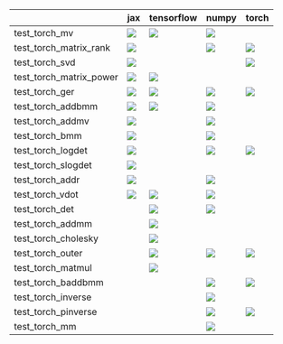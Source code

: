 |                         | jax                                                                                                                                                                                    | tensorflow                                                                                                                                                                             | numpy                                                                                                                                                                                  | torch                                                                                                                                                                                  |
|:------------------------|:---------------------------------------------------------------------------------------------------------------------------------------------------------------------------------------|:---------------------------------------------------------------------------------------------------------------------------------------------------------------------------------------|:---------------------------------------------------------------------------------------------------------------------------------------------------------------------------------------|:---------------------------------------------------------------------------------------------------------------------------------------------------------------------------------------|
| test_torch_mv           | <a href="https://github.com/unifyai/ivy/actions/runs/3584381306" rel="noopener noreferrer" target="_blank"><img src=https://img.shields.io/badge/-failure-red></a>                     | <a href="https://github.com/unifyai/ivy/actions/runs/3584381306" rel="noopener noreferrer" target="_blank"><img src=https://img.shields.io/badge/-failure-red></a>                     | <a href="https://github.com/unifyai/ivy/actions/runs/3584381306" rel="noopener noreferrer" target="_blank"><img src=https://img.shields.io/badge/-success-success></a>                 |                                                                                                                                                                                        |
| test_torch_matrix_rank  | <a href="https://github.com/unifyai/ivy/actions/runs/3672168480/jobs/6208095819" rel="noopener noreferrer" target="_blank"><img src=https://img.shields.io/badge/-failure-red></a>     |                                                                                                                                                                                        | <a href="https://github.com/unifyai/ivy/actions/runs/3644780956/jobs/6154384299" rel="noopener noreferrer" target="_blank"><img src=https://img.shields.io/badge/-failure-red></a>     | <a href="https://github.com/unifyai/ivy/actions/runs/3583520790" rel="noopener noreferrer" target="_blank"><img src=https://img.shields.io/badge/-failure-red></a>                     |
| test_torch_svd          | <a href="https://github.com/unifyai/ivy/actions/runs/3669204290/jobs/6202863205" rel="noopener noreferrer" target="_blank"><img src=https://img.shields.io/badge/-failure-red></a>     |                                                                                                                                                                                        |                                                                                                                                                                                        | <a href="https://github.com/unifyai/ivy/actions/runs/3583459097" rel="noopener noreferrer" target="_blank"><img src=https://img.shields.io/badge/-failure-red></a>                     |
| test_torch_matrix_power | <a href="https://github.com/unifyai/ivy/actions/runs/3583520790" rel="noopener noreferrer" target="_blank"><img src=https://img.shields.io/badge/-failure-red></a>                     | <a href="https://github.com/unifyai/ivy/actions/runs/3583520790" rel="noopener noreferrer" target="_blank"><img src=https://img.shields.io/badge/-failure-red></a>                     |                                                                                                                                                                                        |                                                                                                                                                                                        |
| test_torch_ger          | <a href="https://github.com/unifyai/ivy/actions/runs/3583520790" rel="noopener noreferrer" target="_blank"><img src=https://img.shields.io/badge/-failure-red></a>                     | <a href="https://github.com/unifyai/ivy/actions/runs/3661243855/jobs/6189262504" rel="noopener noreferrer" target="_blank"><img src=https://img.shields.io/badge/-success-success></a> | <a href="https://github.com/unifyai/ivy/actions/runs/3639458748/jobs/6142916890" rel="noopener noreferrer" target="_blank"><img src=https://img.shields.io/badge/-success-success></a> | <a href="https://github.com/unifyai/ivy/actions/runs/3583520790" rel="noopener noreferrer" target="_blank"><img src=https://img.shields.io/badge/-failure-red></a>                     |
| test_torch_addbmm       | <a href="https://github.com/unifyai/ivy/actions/runs/3644780956/jobs/6154404069" rel="noopener noreferrer" target="_blank"><img src=https://img.shields.io/badge/-success-success></a> | <a href="https://github.com/unifyai/ivy/actions/runs/3644780956/jobs/6154390257" rel="noopener noreferrer" target="_blank"><img src=https://img.shields.io/badge/-success-success></a> | <a href="https://github.com/unifyai/ivy/actions/runs/3644780956/jobs/6154403367" rel="noopener noreferrer" target="_blank"><img src=https://img.shields.io/badge/-success-success></a> |                                                                                                                                                                                        |
| test_torch_addmv        | <a href="https://github.com/unifyai/ivy/actions/runs/3583520790" rel="noopener noreferrer" target="_blank"><img src=https://img.shields.io/badge/-success-success></a>                 |                                                                                                                                                                                        | <a href="https://github.com/unifyai/ivy/actions/runs/3583459097" rel="noopener noreferrer" target="_blank"><img src=https://img.shields.io/badge/-success-success></a>                 |                                                                                                                                                                                        |
| test_torch_bmm          | <a href="https://github.com/unifyai/ivy/actions/runs/3583520790" rel="noopener noreferrer" target="_blank"><img src=https://img.shields.io/badge/-success-success></a>                 |                                                                                                                                                                                        | <a href="https://github.com/unifyai/ivy/actions/runs/3583520790" rel="noopener noreferrer" target="_blank"><img src=https://img.shields.io/badge/-success-success></a>                 |                                                                                                                                                                                        |
| test_torch_logdet       | <a href="https://github.com/unifyai/ivy/actions/runs/3583459097" rel="noopener noreferrer" target="_blank"><img src=https://img.shields.io/badge/-failure-red></a>                     |                                                                                                                                                                                        | <a href="https://github.com/unifyai/ivy/actions/runs/3646148408/jobs/6156962681" rel="noopener noreferrer" target="_blank"><img src=https://img.shields.io/badge/-success-success></a> | <a href="https://github.com/unifyai/ivy/actions/runs/3583520790" rel="noopener noreferrer" target="_blank"><img src=https://img.shields.io/badge/-failure-red></a>                     |
| test_torch_slogdet      | <a href="https://github.com/unifyai/ivy/actions/runs/3583520790" rel="noopener noreferrer" target="_blank"><img src=https://img.shields.io/badge/-failure-red></a>                     |                                                                                                                                                                                        |                                                                                                                                                                                        |                                                                                                                                                                                        |
| test_torch_addr         | <a href="https://github.com/unifyai/ivy/actions/runs/3659880190/jobs/6186380639" rel="noopener noreferrer" target="_blank"><img src=https://img.shields.io/badge/-success-success></a> |                                                                                                                                                                                        | <a href="https://github.com/unifyai/ivy/actions/runs/3639458748/jobs/6142902253" rel="noopener noreferrer" target="_blank"><img src=https://img.shields.io/badge/-success-success></a> |                                                                                                                                                                                        |
| test_torch_vdot         | <a href="https://github.com/unifyai/ivy/actions/runs/3667398649/jobs/6199837900" rel="noopener noreferrer" target="_blank"><img src=https://img.shields.io/badge/-success-success></a> | <a href="https://github.com/unifyai/ivy/actions/runs/3689915171/jobs/6246383528" rel="noopener noreferrer" target="_blank"><img src=https://img.shields.io/badge/-failure-red></a>     | <a href="https://github.com/unifyai/ivy/actions/runs/3666231292/jobs/6197815131" rel="noopener noreferrer" target="_blank"><img src=https://img.shields.io/badge/-success-success></a> |                                                                                                                                                                                        |
| test_torch_det          |                                                                                                                                                                                        | <a href="https://github.com/unifyai/ivy/actions/runs/3583520790" rel="noopener noreferrer" target="_blank"><img src=https://img.shields.io/badge/-failure-red></a>                     | <a href="https://github.com/unifyai/ivy/actions/runs/3583520790" rel="noopener noreferrer" target="_blank"><img src=https://img.shields.io/badge/-failure-red></a>                     |                                                                                                                                                                                        |
| test_torch_addmm        |                                                                                                                                                                                        | <a href="https://github.com/unifyai/ivy/actions/runs/3583520790" rel="noopener noreferrer" target="_blank"><img src=https://img.shields.io/badge/-success-success></a>                 |                                                                                                                                                                                        |                                                                                                                                                                                        |
| test_torch_cholesky     |                                                                                                                                                                                        | <a href="https://github.com/unifyai/ivy/actions/runs/3583520790" rel="noopener noreferrer" target="_blank"><img src=https://img.shields.io/badge/-failure-red></a>                     |                                                                                                                                                                                        |                                                                                                                                                                                        |
| test_torch_outer        |                                                                                                                                                                                        | <a href="https://github.com/unifyai/ivy/actions/runs/3583520790" rel="noopener noreferrer" target="_blank"><img src=https://img.shields.io/badge/-failure-red></a>                     | <a href="https://github.com/unifyai/ivy/actions/runs/3639458748/jobs/6142911320" rel="noopener noreferrer" target="_blank"><img src=https://img.shields.io/badge/-success-success></a> | <a href="https://github.com/unifyai/ivy/actions/runs/3654500870/jobs/6174979852" rel="noopener noreferrer" target="_blank"><img src=https://img.shields.io/badge/-success-success></a> |
| test_torch_matmul       |                                                                                                                                                                                        | <a href="https://github.com/unifyai/ivy/actions/runs/3583520790" rel="noopener noreferrer" target="_blank"><img src=https://img.shields.io/badge/-failure-red></a>                     |                                                                                                                                                                                        |                                                                                                                                                                                        |
| test_torch_baddbmm      |                                                                                                                                                                                        |                                                                                                                                                                                        | <a href="https://github.com/unifyai/ivy/actions/runs/3670690017/jobs/6205399445" rel="noopener noreferrer" target="_blank"><img src=https://img.shields.io/badge/-success-success></a> | <a href="https://github.com/unifyai/ivy/actions/runs/3583520790" rel="noopener noreferrer" target="_blank"><img src=https://img.shields.io/badge/-success-success></a>                 |
| test_torch_inverse      |                                                                                                                                                                                        |                                                                                                                                                                                        | <a href="https://github.com/unifyai/ivy/actions/runs/3583520790" rel="noopener noreferrer" target="_blank"><img src=https://img.shields.io/badge/-failure-red></a>                     |                                                                                                                                                                                        |
| test_torch_pinverse     |                                                                                                                                                                                        |                                                                                                                                                                                        | <a href="https://github.com/unifyai/ivy/actions/runs/3583520790" rel="noopener noreferrer" target="_blank"><img src=https://img.shields.io/badge/-failure-red></a>                     | <a href="https://github.com/unifyai/ivy/actions/runs/3583520790" rel="noopener noreferrer" target="_blank"><img src=https://img.shields.io/badge/-failure-red></a>                     |
| test_torch_mm           |                                                                                                                                                                                        |                                                                                                                                                                                        | <a href="https://github.com/unifyai/ivy/actions/runs/3689117812/jobs/6244706888" rel="noopener noreferrer" target="_blank"><img src=https://img.shields.io/badge/-failure-red></a>     |                                                                                                                                                                                        |